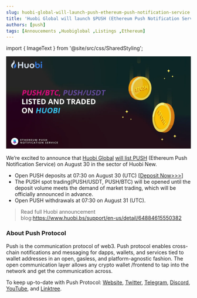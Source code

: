 ```yaml
---
slug: huobi-global-will-launch-push-ethereum-push-notification-service
title: 'Huobi Global will launch $PUSH (Ethereum Push Notification Service)'
authors: [push]
tags: [Annoucements ,Huobiglobal ,Listings ,Ethereum]
---
```

import { ImageText } from '@site/src/css/SharedStyling';

![Cover Image of Huobi Global will launch $PUSH (Ethereum Push Notification Service)](./cover-image.webp)

We’re excited to announce that [Huobi Global](https://medium.com/u/65d3e2271234?source=post_page-----b2369e4b939d--------------------------------) [will list PUSH](https://twitter.com/HuobiGlobal/status/1432216764557901826) (Ethereum Push Notification Service) on August 30 in the sector of Huobi New.

<!--truncate-->

- Open PUSH deposits at 07:30 on August 30 (UTC) [[Deposit Now>>>](https://www.huobi.com/en-us/finance-beta/deposit/push/)]
- The PUSH spot trading(PUSH/USDT, PUSH/BTC) will be opened until the deposit volume meets the demand of market trading, which will be officially announced in advance.
- Open PUSH withdrawals at 07:30 on August 31 (UTC).

<blockquote>Read full Huobi announcement blog:<a href='https://www.huobi.bs/support/en-us/detail/64884615550382'>https://www.huobi.bs/support/en-us/detail/64884615550382</a></blockquote>

### About Push Protocol

Push is the communication protocol of web3. Push protocol enables cross-chain notifications and messaging for dapps, wallets, and services tied to wallet addresses in an open, gasless, and platform-agnostic fashion. The open communication layer allows any crypto wallet /frontend to tap into the network and get the communication across.

To keep up-to-date with Push Protocol: [Website](https://push.org/), [Twitter](https://twitter.com/pushprotocol), [Telegram](https://t.me/epnsproject), [Discord](https://discord.gg/pushprotocol), [YouTube](https://www.youtube.com/c/EthereumPushNotificationService), and [Linktree](https://linktr.ee/pushprotocol).